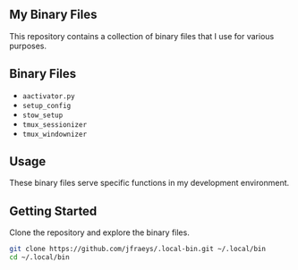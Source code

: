 ## My Binary Files

This repository contains a collection of binary files that I use for various purposes.

## Binary Files

- `aactivator.py`
- `setup_config`
- `stow_setup`
- `tmux_sessionizer`
- `tmux_windownizer`

## Usage

These binary files serve specific functions in my development environment.

## Getting Started

Clone the repository and explore the binary files.

```bash
git clone https://github.com/jfraeys/.local-bin.git ~/.local/bin
cd ~/.local/bin
